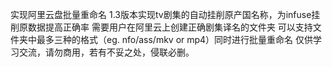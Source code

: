 实现阿里云盘批量重命名
1.3版本实现tv剧集的自动挂削原产国名称，为infuse挂削原数据提高正确率
需要用户在阿里云上创建正确剧集译名的文件夹
可以支持文件夹中最多三种的格式（eg. nfo/ass/mkv or mp4）同时进行批量重命名
仅供学习交流，请勿商用，若有不妥之处，侵联必删。
